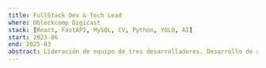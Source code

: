 ```yaml
---
title: FullStack Dev & Tech Lead
where: Obleckcomp Digicast
stack: [React, FastAPI, MySQL, CV, Python, YOLO, AI]
start: 2023-06
end: 2025-03
abstract: Lideración de equipo de tres desarrolladores. Desarrollo de aplicaciones web y software de IA para la automatización de procesos de monitoreo para analisis.
---
```

